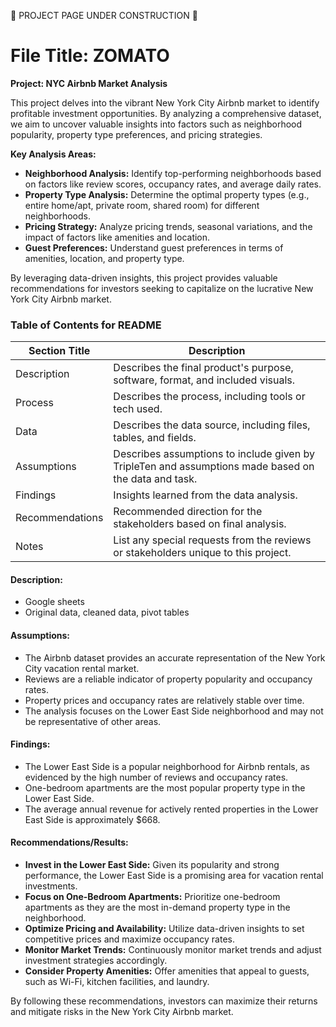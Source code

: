 
🚧 PROJECT PAGE UNDER CONSTRUCTION 🚧

# File Title: ZOMATO

**Project: NYC Airbnb Market Analysis**

This project delves into the vibrant New York City Airbnb market to identify profitable investment opportunities. By analyzing a comprehensive dataset, we aim to uncover valuable insights into factors such as neighborhood popularity, property type preferences, and pricing strategies.

**Key Analysis Areas:**

* **Neighborhood Analysis:** Identify top-performing neighborhoods based on factors like review scores, occupancy rates, and average daily rates.
* **Property Type Analysis:** Determine the optimal property types (e.g., entire home/apt, private room, shared room) for different neighborhoods.
* **Pricing Strategy:** Analyze pricing trends, seasonal variations, and the impact of factors like amenities and location.
* **Guest Preferences:** Understand guest preferences in terms of amenities, location, and property type.

By leveraging data-driven insights, this project provides valuable recommendations for investors seeking to capitalize on the lucrative New York City Airbnb market.




### Table of Contents for README
| Section Title | Description |
| ----------- |----------- |
| Description | Describes the final product's purpose, software, format, and included visuals. |
| Process | Describes the process, including tools or tech used. |
| Data | Describes the data source, including files, tables, and fields. |
| Assumptions | Describes assumptions to include given by TripleTen and assumptions made based on the data and task. |
| Findings | Insights learned from the data analysis. |
| Recommendations | Recommended direction for the stakeholders based on final analysis. |
| Notes | List any special requests from the reviews or stakeholders unique to this project. |

#### Description:
- Google sheets
- Original data, cleaned data, pivot tables



#### Assumptions:
* The Airbnb dataset provides an accurate representation of the New York City vacation rental market.
* Reviews are a reliable indicator of property popularity and occupancy rates.
* Property prices and occupancy rates are relatively stable over time.
* The analysis focuses on the Lower East Side neighborhood and may not be representative of other areas.

#### Findings:
* The Lower East Side is a popular neighborhood for Airbnb rentals, as evidenced by the high number of reviews and occupancy rates.
* One-bedroom apartments are the most popular property type in the Lower East Side.
* The average annual revenue for actively rented properties in the Lower East Side is approximately $668.

#### Recommendations/Results:
* **Invest in the Lower East Side:** Given its popularity and strong performance, the Lower East Side is a promising area for vacation rental investments.
* **Focus on One-Bedroom Apartments:** Prioritize one-bedroom apartments as they are the most in-demand property type in the neighborhood.
* **Optimize Pricing and Availability:** Utilize data-driven insights to set competitive prices and maximize occupancy rates.
* **Monitor Market Trends:** Continuously monitor market trends and adjust investment strategies accordingly.
* **Consider Property Amenities:** Offer amenities that appeal to guests, such as Wi-Fi, kitchen facilities, and laundry.

By following these recommendations, investors can maximize their returns and mitigate risks in the New York City Airbnb market.

